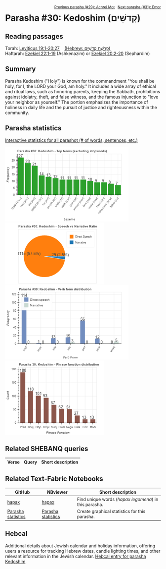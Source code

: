 <span style="float: right;"><sup><a href="../29%20-%20Achrei%20Mot">Previous parasha (#29): Achrei Mot</a> &nbsp;&nbsp;<a href="../31%20-%20Emor">Next parasha (#31): Emor</a></sup></span>

# Parasha #30: Kedoshim (קְדשִׁים)

## Reading passages

Torah: [Leviticus 19:1-20:27](https://www.stepbible.org/?q=version=NASB2020|reference=Lev.19:1-20:27&options=HNVUG) &nbsp;&nbsp; [(Hebrew: פָּרָשַׁת קְדשִׁים)](https://tikkun.io/#/p/kedoshim)<br>
Haftarah: 
[Ezekiel 22:1-19](https://www.stepbible.org/?q=version=NASB2020|reference=Eze.22:1-19&options=HNVUG) (Ashkenazim) or 
[Ezekiel 20:2-20](https://www.stepbible.org/?q=version=NASB2020|reference=Eze.20:2-20&options=HNVUG) (Sephardim)<br>

## Summary

Parasha Kedoshim ("Holy") is known for the commandment "You shall be holy, for I, the LORD your God, am holy." It includes a wide array of ethical and ritual laws, such as honoring parents, keeping the Sabbath, prohibitions against idolatry, theft, and false witness, and the famous injunction to "love your neighbor as yourself." The portion emphasizes the importance of holiness in daily life and the pursuit of justice and righteousness within the community​​.

## Parasha statistics

<a href="../../General/metrics_distribution.html" target="_blank">Interactive statistics for all parashot (# of words, sentences, etc.)</a>

<img src="top_terms.png">
<img src="speech_narrative_ratio.png">
<img src="verbform_distribution.png">
<img src="phrase_function_distribution.png">

## Related SHEBANQ queries

Verse | Query | Short description
--- | --- | --- 


## Related Text-Fabric Notebooks

GitHub | NBviewer | Short description
---|---|---
<a href="https://github.com/tonyjurg/Parashot/tree/main/WeeklyParasha/30%20-%20Kedoshim/hapax.ipynb" target="_blank">hapax</a> | <a href="https://nbviewer.org/github/tonyjurg/Parashot/blob/main/WeeklyParasha/30%20-%20Kedoshim/hapax.ipynb" target="_blank">hapax</a>| Find unique words (*hapax legomena*) in this parasha.
<a href="https://github.com/tonyjurg/Parashot/tree/main/WeeklyParasha/30%20-%20Kedoshim/parasha_analysis.ipynb" target="_blank">Parasha statistics</a> | <a href="https://nbviewer.org/github/tonyjurg/Parashot/blob/main/WeeklyParasha/30%20-%20Kedoshim/parasha_analysis.ipynb" target="_blank">Parasha statistics</a>| Create graphical statistics for this parasha.

## Hebcal

Additional details about Jewish calendar and holiday information, offering users a resource for tracking Hebrew dates, candle lighting times, and other relevant information in the Jewish calendar. [Hebcal entry for parasha Kedoshim](https://www.hebcal.com/sedrot/kedoshim).

